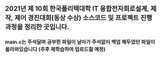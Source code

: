## 2021년 제 10회 한국폴리텍대학 IT 융합전자회로설계, 제작, 제어 경진대회(동상 수상) 소스코드 및 프로젝트 진행 과정을 정리한 곳입니다. 

### main.c는 주석달며 공부한 파일이 날아가 주석없이 백업 해두었던 파일이 올라와있습니다 (추후 제학습하여 업로드할 예정)
